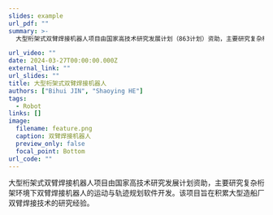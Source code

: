 ```yaml
---
slides: example
url_pdf: ""
summary: >-
  大型桁架式双臂焊接机器人项目由国家高技术研究发展计划（863计划）资助，主要研究复杂桁架环境下双臂焊接机器人的运动与轨迹规划软件开发。该项目旨在积累大型造船厂双臂焊接技术的研究经验。

url_video: ""
date: 2024-03-27T00:00:00.000Z
external_link: ""
url_slides: ""
title: 大型桁架式双臂焊接机器人
authors: ["Bihui JIN", "Shaoying HE"]
tags:
  - Robot
links: []
image:
  filename: feature.png
  caption: 双臂焊接机器人 
  preview_only: false
  focal_point: Bottom
url_code: ""
---
```


大型桁架式双臂焊接机器人项目由国家高技术研究发展计划资助，主要研究复杂桁架环境下双臂焊接机器人的运动与轨迹规划软件开发。该项目旨在积累大型造船厂双臂焊接技术的研究经验。

